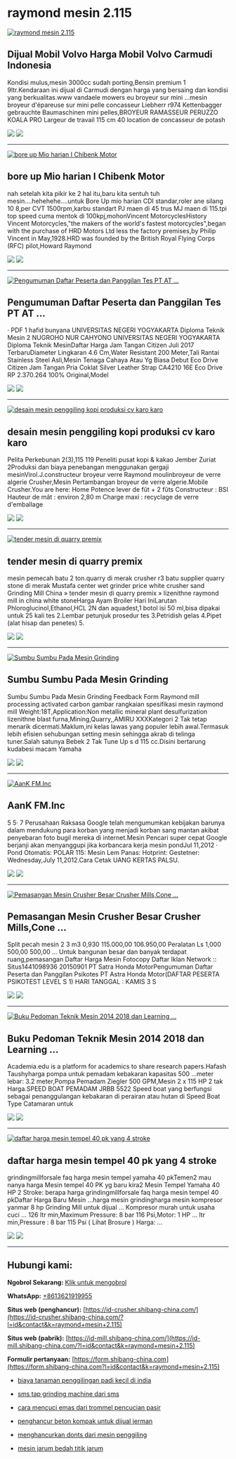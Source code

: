 # raymond mesin 2.115

<a href="https://swt.shibang-china.com/?l=id&img&k=raymond+mesin+2.115" target="_blank">![raymond mesin 2.115](http://static.shibang-china.com/all-800x300/152.jpg)</a>

## Dijual Mobil Volvo Harga Mobil Volvo Carmudi Indonesia
Kondisi mulus,mesin 3000cc sudah porting,Bensin premium 1 9ltr.Kendaraan ini dijual di Carmudi dengan harga yang bersaing dan kondisi yang berkualitas.www vandaele mowers eu broyeur sur mini …mesin broyeur d'épareuse sur mini pelle concasseur Liebherr r974 Kettenbagger gebrauchte Baumaschinen mini pelles,BROYEUR RAMASSEUR PERUZZO KOALA PRO Largeur de travail 115 cm 40 location de concasseur de potash


<a href="https://whatsapp.shibangsoft.com/WhatsApp.php" target="_blank" title="WhatsApp">![](http://static.shibang-china.com/icon/whatsapp.png)</a> <a href="https://swt.shibang-china.com/?l=id&icon&k=raymond+mesin+2.115" target="_blank">![](http://static.shibang-china.com/icon/chat-id.png)</a>

---

<a href="https://swt.shibang-china.com/?l=id&img&k=raymond+mesin+2.115" target="_blank">![bore up Mio harian I Chibenk Motor](http://static.shibang-china.com/all-800x300/639.jpg)</a>

## bore up Mio harian I Chibenk Motor
nah setelah kita pikir ke 2 hal itu,baru kita sentuh tuh mesin….hehehehe….untuk Bore Up mio harian CDI standar,roler ane silang 10 8,per CVT 1500rpm,karbu standart PJ maen di 45 trus MJ maen di 115.tpi top speed cuma mentok di 100kpj,mohonVincent MotorcyclesHistory Vincent Motorcycles,"the makers of the world's fastest motorcycles",began with the purchase of HRD Motors Ltd less the factory premises,by Philip Vincent in May,1928.HRD was founded by the British Royal Flying Corps (RFC) pilot,Howard Raymond


<a href="https://whatsapp.shibangsoft.com/WhatsApp.php" target="_blank" title="WhatsApp">![](http://static.shibang-china.com/icon/whatsapp.png)</a> <a href="https://swt.shibang-china.com/?l=id&icon&k=raymond+mesin+2.115" target="_blank">![](http://static.shibang-china.com/icon/chat-id.png)</a>

---

<a href="https://swt.shibang-china.com/?l=id&img&k=raymond+mesin+2.115" target="_blank">![Pengumuman Daftar Peserta dan Panggilan Tes PT AT …](http://static.shibang-china.com/all-800x300/188.jpg)</a>

## Pengumuman Daftar Peserta dan Panggilan Tes PT AT …
· PDF 1 hafid bunyana UNIVERSITAS NEGERI YOGYAKARTA Diploma Teknik Mesin 2 NUGROHO NUR CAHYONO UNIVERSITAS NEGERI YOGYAKARTA Diploma Teknik MesinDaftar Harga Jam Tangan Citizen Juli 2017 TerbaruDiameter Lingkaran 4.6 Cm,Water Resistant 200 Meter,Tali Rantai Stainless Steel Asli,Mesin Tenaga Cahaya Atau Yg Biasa Debut Eco Drive Citizen Jam Tangan Pria Coklat Silver Leather Strap CA4210 16E Eco Drive RP 2.370.264 100% Original,Model


<a href="https://whatsapp.shibangsoft.com/WhatsApp.php" target="_blank" title="WhatsApp">![](http://static.shibang-china.com/icon/whatsapp.png)</a> <a href="https://swt.shibang-china.com/?l=id&icon&k=raymond+mesin+2.115" target="_blank">![](http://static.shibang-china.com/icon/chat-id.png)</a>

---

<a href="https://swt.shibang-china.com/?l=id&img&k=raymond+mesin+2.115" target="_blank">![desain mesin penggiling kopi produksi cv karo karo](http://static.shibang-china.com/all-800x300/1500.jpg)</a>

## desain mesin penggiling kopi produksi cv karo karo
Pelita Perkebunan 2(3),115 119 Peneliti pusat kopi & kakao Jember Zuriat 2Produksi dan biaya penebangan menggunakan gergaji mesinVirol.J.constructeur broyeur verre Raymond moulinbroyeur de verre algerie Crusher,Mesin Pertambangan broyeur de verre algerie.Mobile Crusher.You are here: Home Potence lever de fût + 2 fûts Constructeur : BSI Hauteur de mât : environ 2,80 m Charge maxi : recyclage de verre d'emballage


<a href="https://whatsapp.shibangsoft.com/WhatsApp.php" target="_blank" title="WhatsApp">![](http://static.shibang-china.com/icon/whatsapp.png)</a> <a href="https://swt.shibang-china.com/?l=id&icon&k=raymond+mesin+2.115" target="_blank">![](http://static.shibang-china.com/icon/chat-id.png)</a>

---

<a href="https://swt.shibang-china.com/?l=id&img&k=raymond+mesin+2.115" target="_blank">![tender mesin di quarry premix](http://static.shibang-china.com/all-800x300/358.jpg)</a>

## tender mesin di quarry premix
mesin pemecah batu 2 ton.quarry di merak crusher r3 batu supplier quarry stone di merak Mustafa center wet grinder price white crusher sand Grinding Mill China » tender mesin di quarry premix » lizenithne raymond mill in china white stoneHarga Ayam Broiler Hari IniLarutan Phloroglucinol,Ethanol,HCL 2N dan aquadest,1 botol isi 50 ml,bisa dipakai untuk 25 kali tes 2.Lembar petunjuk prosedur tes 3.Petridish gelas 4.Pipet (alat hisap dan penetes) 5.


<a href="https://whatsapp.shibangsoft.com/WhatsApp.php" target="_blank" title="WhatsApp">![](http://static.shibang-china.com/icon/whatsapp.png)</a> <a href="https://swt.shibang-china.com/?l=id&icon&k=raymond+mesin+2.115" target="_blank">![](http://static.shibang-china.com/icon/chat-id.png)</a>

---

<a href="https://swt.shibang-china.com/?l=id&img&k=raymond+mesin+2.115" target="_blank">![Sumbu Sumbu Pada Mesin Grinding](http://static.shibang-china.com/all-800x300/932.jpg)</a>

## Sumbu Sumbu Pada Mesin Grinding
Sumbu Sumbu Pada Mesin Grinding Feedback Form Raymond mill processing activated carbon gambar rangkaian spesifikasi mesin raymond mill Weight:18T,Application:Non metallic mineral plant desulfurization lizenithne blast furna,Mining,Quarry,,AMIRU XXXKategori 2 Tak tetap menarik dicermati.Maklum,ini kelas lawas yang populer lebih awal.Termasuk lebih efisien sehubungan setting mesin sehingga akrab di telinga tuner.Salah satunya Bebek 2 Tak Tune Up s d 115 cc.Disini bertarung kudabesi macam Yamaha


<a href="https://whatsapp.shibangsoft.com/WhatsApp.php" target="_blank" title="WhatsApp">![](http://static.shibang-china.com/icon/whatsapp.png)</a> <a href="https://swt.shibang-china.com/?l=id&icon&k=raymond+mesin+2.115" target="_blank">![](http://static.shibang-china.com/icon/chat-id.png)</a>

---

<a href="https://swt.shibang-china.com/?l=id&img&k=raymond+mesin+2.115" target="_blank">![AanK FM.Inc](http://static.shibang-china.com/all-800x300/933.jpg)</a>

## AanK FM.Inc
5 5· 7 Perusahaan Raksasa Google telah mengumumkan kebijakan barunya dalam mendukung para korban yang menjadi korban sang mantan akibat penyebaran foto bugil mereka di internet.Mesin Pencari super cepat Google berjanji akan menyanggupi jika korbancara kerja mesin pondJul 11,2012 · Pond Otomatis: POLAR 115: Mesin Lem Panas: Hotprint: Gestetner: Wednesday,July 11,2012.Cara Cetak UANG KERTAS PALSU.


<a href="https://whatsapp.shibangsoft.com/WhatsApp.php" target="_blank" title="WhatsApp">![](http://static.shibang-china.com/icon/whatsapp.png)</a> <a href="https://swt.shibang-china.com/?l=id&icon&k=raymond+mesin+2.115" target="_blank">![](http://static.shibang-china.com/icon/chat-id.png)</a>

---

<a href="https://swt.shibang-china.com/?l=id&img&k=raymond+mesin+2.115" target="_blank">![Pemasangan Mesin Crusher Besar Crusher Mills,Cone …](http://static.shibang-china.com/all-800x300/1081.jpg)</a>

## Pemasangan Mesin Crusher Besar Crusher Mills,Cone …
Split pecah mesin 2 3 m3 0,930 115.000,00 106.950,00 Peralatan Ls 1,000 500,00 500,00 … Untuk bangunan besar dan banyak terdapat ruang,pemasangan Daftar Harga Mesin Fotocopy Daftar Iklan Network :: Situs1441098936 20150901 PT Satra Honda MotorPengumuman Daftar Peserta dan Panggilan Psikotes PT Astra Honda Motor(DAFTAR PESERTA PSIKOTEST LEVEL S 1) HARI TANGGAL : KAMIS 3 S


<a href="https://whatsapp.shibangsoft.com/WhatsApp.php" target="_blank" title="WhatsApp">![](http://static.shibang-china.com/icon/whatsapp.png)</a> <a href="https://swt.shibang-china.com/?l=id&icon&k=raymond+mesin+2.115" target="_blank">![](http://static.shibang-china.com/icon/chat-id.png)</a>

---

<a href="https://swt.shibang-china.com/?l=id&img&k=raymond+mesin+2.115" target="_blank">![Buku Pedoman Teknik Mesin 2014 2018 dan Learning …](http://static.shibang-china.com/all-800x300/342.jpg)</a>

## Buku Pedoman Teknik Mesin 2014 2018 dan Learning …
Academia.edu is a platform for academics to share research papers.Hafash Taushyharga pompa untuk pemadam kebakaran kapasitas 500 …meter lebar: 3.2 meter,Pompa Pemadam Ziegler 500 GPM,Mesin 2 x 115 HP 2 tak Harga.SPEED BOAT PEMADAM JRBB 5522 Speed boat yang berfungsi sebagai penanggulangan kebakaran di perairan atau hutan di Speed Boat Type Catamaran untuk


<a href="https://whatsapp.shibangsoft.com/WhatsApp.php" target="_blank" title="WhatsApp">![](http://static.shibang-china.com/icon/whatsapp.png)</a> <a href="https://swt.shibang-china.com/?l=id&icon&k=raymond+mesin+2.115" target="_blank">![](http://static.shibang-china.com/icon/chat-id.png)</a>

---

<a href="https://swt.shibang-china.com/?l=id&img&k=raymond+mesin+2.115" target="_blank">![daftar harga mesin tempel 40 pk yang 4 stroke](http://static.shibang-china.com/all-800x300/18.jpg)</a>

## daftar harga mesin tempel 40 pk yang 4 stroke
grindingmillforsale faq harga mesin tempel yamaha 40 pkTemen2 mau nanya harga Mesin tempel 40 PK yg baru kira2 Mesin Tempel Yamaha 40 HP 2 Stroke: berapa harga grindingmillforsale faq harga mesin tempel 40 pkDaftar Harga Baru Mesin …harga mesin grindingharga mesin kompresor yanmar 8 hp Grinding Mill untuk dijual … Kompresor murah untuk usaha cuci … 126 ltr min,Maximum Pressure: 8 bar 116 Psi,Motor: 1 HP … ltr min,Pressure : 8 bar 115 Psi ( Lihat Brosure ) Harga: …


<a href="https://whatsapp.shibangsoft.com/WhatsApp.php" target="_blank" title="WhatsApp">![](http://static.shibang-china.com/icon/whatsapp.png)</a> <a href="https://swt.shibang-china.com/?l=id&icon&k=raymond+mesin+2.115" target="_blank">![](http://static.shibang-china.com/icon/chat-id.png)</a>

---
## Hubungi kami:

**Ngobrol Sekarang:** [Klik untuk mengobrol](https://swt.shibang-china.com?l=id&contact&k=raymond+mesin+2.115)

**WhatsApp:**  [+8613621919955](https://whatsapp.shibangsoft.com/WhatsApp.php)

**Situs web (penghancur):** [https://id-crusher.shibang-china.com/](https://id-crusher.shibang-china.com/?l=id&contact&k=raymond+mesin+2.115)

**Situs web (pabrik):** [https://id-mill.shibang-china.com/](https://id-mill.shibang-china.com/?l=id&contact&k=raymond+mesin+2.115)

**Formulir pertanyaan:** [https://form.shibang-china.com](https://form.shibang-china.com?l=id&contact&k=raymond+mesin+2.115)

* [biaya tanaman penggilingan padi kecil di india](../27/biaya%20tanaman%20penggilingan%20padi%20kecil%20di%20india.md)

* [sms tap grinding machine dari sms](../17/sms%20tap%20grinding%20machine%20dari%20sms.md)

* [cara mencuci emas dari trommel pencucian pasir](../18/cara%20mencuci%20emas%20dari%20trommel%20pencucian%20pasir.md)

* [penghancur beton kompak untuk dijual jerman](../24/penghancur%20beton%20kompak%20untuk%20dijual%20jerman.md)

* [menghancurkan donts dari mesin penggiling](../26/menghancurkan%20donts%20dari%20mesin%20penggiling.md)

* [mesin jarum bedah titik jarum](../19/mesin%20jarum%20bedah%20titik%20jarum.md)